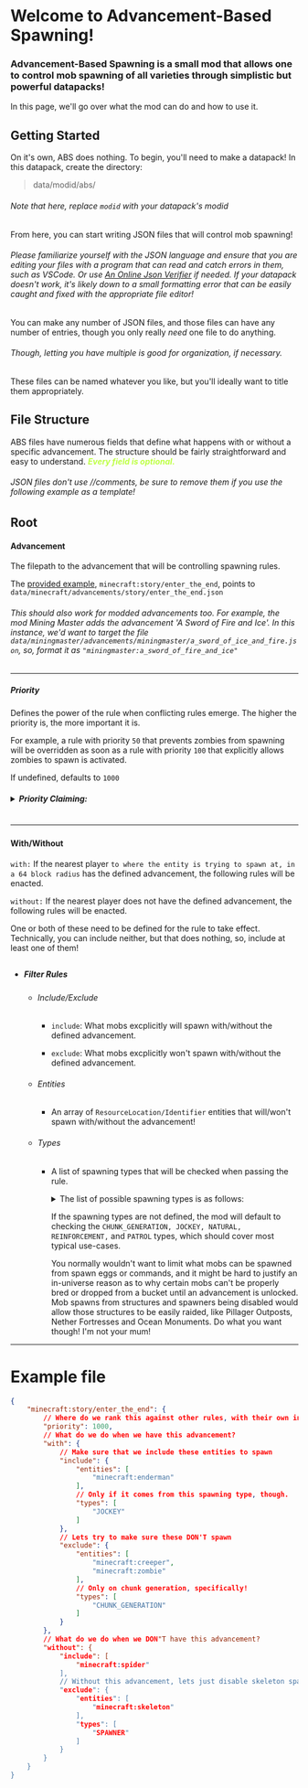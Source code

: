 # Welcome to Advancement-Based Spawning!
### Advancement-Based Spawning is a small mod that allows one to control mob spawning of all varieties through simplistic but powerful datapacks!

In this page, we'll go over what the mod can do and how to use it.
## Getting Started
On it's own, ABS does nothing. To begin, you'll need to make a datapack! In this datapack, create the directory:
> data/modid/abs/

###### Note that here, replace `modid` with your datapack's modid

From here, you can start writing JSON files that will control mob spawning!

###### Please familiarize yourself with the JSON language and ensure that you are editing your files with a program that can read and catch errors in them, such as VSCode. Or use [An Online Json Verifier](https://jsonlint.com/) if needed. If your datapack doesn't work, it's likely down to a small formatting error that can be easily caught and fixed with the appropriate file editor!

You can make any number of JSON files, and those files can have any number of entries, though you only really *need* one file to do anything.

###### Though, letting you have multiple is good for organization, if necessary.

These files can be named whatever you like, but you'll ideally want to title them appropriately.

## File Structure

ABS files have numerous fields that define what happens with or without a specific advancement. The structure should be fairly straightforward and easy to understand. ***<span style="color:#BDFF44">Every field is optional.</span>***

###### JSON files don't use //comments, be sure to remove them if you use the following example as a template!

## Root

#### Advancement

The filepath to the advancement that will be controlling spawning rules. 

The [provided example](#example-file), `minecraft:story/enter_the_end`, points to `data/minecraft/advancements/story/enter_the_end.json`

###### This should also work for modded advancements too. For example, the mod Mining Master adds the advancement 'A Sword of Fire and Ice'. In this instance, we'd want to target the file `data/miningmaster/advancements/miningmaster/a_sword_of_ice_and_fire.json`, so, format it as `"miningmaster:a_sword_of_fire_and_ice"`

<hr>

##### Priority

Defines the power of the rule when conflicting rules emerge. The higher the priority is, the more important it is.

For example, a rule with priority `50` that prevents zombies from spawning will be overridden as soon as a rule with priority `100` that explicitly allows zombies to spawn is activated. 

If undefined, defaults to `1000`

<h5>
<details>
  <summary>Priority Claiming: <h3></summary>

  ***<h3><span style="color:red">Only use if you know what you're doing!</span><h4>***

  When comparing two conflicting conditions, the two rules are merged with one another to handle conflicts.
  
  The priority system takes over and modifies the include and exclude list based on the priorities of the two rules. Then, it creates a new rule. The merged rule will retain the higher priority of the two rules.
  
  For example, a rule with priority `50` conflicting with a rule of priority `100`, when merging the rules, the resulting rule will have a priority `100`.

  However,
  `"claim_priority": true`, will force the rule's priority.
  
  For example, a rule with priority `50` that wants to claim the priority, will, when compared against a rule with priority `100`; the resulting rule will use `50` instead of `100`. If both rules claim priority, it again uses the higher one of the two.

</details>

---

#### With/Without

`with:` If the nearest player `to where the entity is trying to spawn at, in a 64 block radius` has the defined advancement, the following rules will be enacted.

`without:` If the nearest player does not have the defined advancement, the following rules will be enacted. 

One or both of these need to be defined for the rule to take effect. Technically, you can include neither, but that does nothing, so, include at least one of them!

##

 - ##### Filter Rules
   - ###### Include/Exclude
     - `include`: What mobs excplicitly will spawn with/without the defined advancement.
   
     - `exclude`: What mobs excplicitly won't spawn with/without the defined advancement.

   - ###### Entities
     - An array of `ResourceLocation/Identifier` entities that will/won't spawn with/without the advancement!

   - ###### Types
     - A list of spawning types that will be checked when passing the rule.

       <details>
          <summary>The list of possible spawning types is as follows: </summary>
          
          - `NATURAL` - Mobs that spawn from ticking chunks, ie ambient spawning
          - `CHUNK_GENERATION` - Mobs that spawn immediately on chunk creation
          - `SPAWNER` - Mobs that spawn from Spawner blocks
          - `STRUCTURE` - Mobs that spawn from a structure
          - `BREEDING` - Mobs that come from bred animals
          - `MOB_SUMMONED` - Mobs that are summoned for backup, eg Evokers summoning Vex's
          - `JOCKEY` - Mobs that ride other mobs, eg Skeleton riding a Spider
          - `EVENT` - Mobs that spawn from an event, eg raids
          - `CONVERSION` - Mobs that are being converted, eg Zombie Villager converting to Villager
          - `REINFORCEMENT` - Mobs that are spawned for reinforcement, eg Zombies spawning more Zombies
          - `TRIGGERED` - Mobs that come from a specific thing, eg Wardens spawning from a shrieker
          - `BUCKET` - Mobs that come from buckets, eg Bucket of Fish
          - `SPAWN_EGG` - Mobs that come from a spawn egg
          - `COMMAND` - Mobs that come from a command, eg /summon
          - `DISPENSER` - Mobs that come from a dispenser
          - `PATROL` - Mobs that come from a patrol, eg Illagers
        </details>
   
       If the spawning types are not defined, the mod will default to checking the `CHUNK_GENERATION, JOCKEY, NATURAL, REINFORCEMENT,` and `PATROL` types, which should cover most typical use-cases. 

       You normally wouldn't want to limit what mobs can be spawned from spawn eggs or commands, and it might be hard to justify an in-universe reason as to why certain mobs can't be properly bred or dropped from a bucket until an advancement is unlocked. Mob spawns from structures and spawners being disabled would allow those structures to be easily raided, like Pillager Outposts, Nether Fortresses and Ocean Monuments. Do what you want though! I'm not your mum!

---

<a id="example-file"></a>
# Example file
```json
{
    "minecraft:story/enter_the_end": {
        // Where do we rank this against other rules, with their own inclusion and exclusion rules?
        "priority": 1000,
        // What do we do when we have this advancement?
        "with": {
            // Make sure that we include these entities to spawn
            "include": {
                "entities": [
                    "minecraft:enderman"
                ],
                // Only if it comes from this spawning type, though.
                "types": [
                    "JOCKEY"
                ]
            },
            // Lets try to make sure these DON'T spawn
            "exclude": {
                "entities": [
                    "minecraft:creeper",
                    "minecraft:zombie"
                ],
                // Only on chunk generation, specifically! 
                "types": [
                    "CHUNK_GENERATION"
                ]
            }
        },
        // What do we do when we DON"T have this advancement?
        "without": {
            "include": [
                "minecraft:spider"
            ],
            // Without this advancement, lets just disable skeleton spawners
            "exclude": {
                "entities": [
                    "minecraft:skeleton"
                ],
                "types": [
                    "SPAWNER"
                ]
            }
        }
    }
}
```